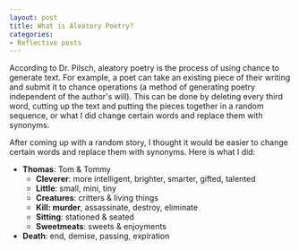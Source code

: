```yaml
---
layout: post
title: What is Aleatory Poetry?
categories:
- Reflective posts
---
```

According to Dr. Pilsch, aleatory poetry is the process of using chance to generate text. For example, a poet can take an existing piece of their writing and submit it to chance operations (a method of generating poetry independent of the author's will). This can be done by deleting every third word, cutting up the text and putting the pieces together in a random sequence, or what I did change certain words and replace them with synonyms. 
<br/>

After coming up with a random story, I thought it would be easier to change certain words and replace them with synonyms. Here is what I did: 
  * **Thomas**: Tom & Tommy
	* **Cleverer**: more intelligent, brighter, smarter, gifted, talented 
	* **Little**: small, mini, tiny
	* **Creatures**: critters & living things 
	* **Kill: murder**, assassinate, destroy, eliminate 
	* **Sitting**: stationed & seated 
	* **Sweetmeats**: sweets & enjoyments 
  * **Death**: end, demise, passing, expiration 
